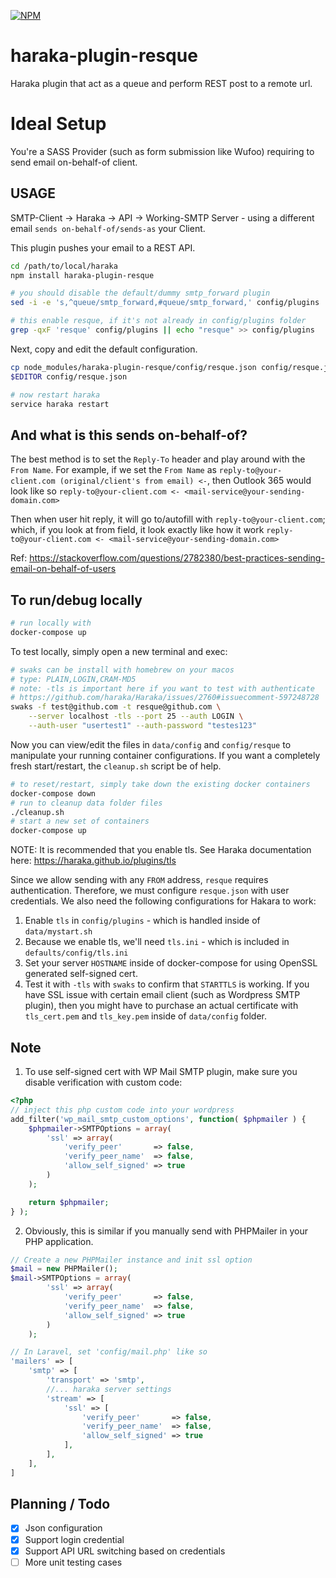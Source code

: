 [![NPM][npm-img]][npm-url]

# haraka-plugin-resque
Haraka plugin that act as a queue and perform REST post to a remote url.


# Ideal Setup
You're a SASS Provider (such as form submission like Wufoo) requiring to send email on-behalf-of client.


## USAGE

SMTP-Client -> Haraka -> API -> Working-SMTP Server - using a different email `sends on-behalf-of/sends-as` your Client.

This plugin pushes your email to a REST API.

```sh
cd /path/to/local/haraka
npm install haraka-plugin-resque

# you should disable the default/dummy smtp_forward plugin
sed -i -e 's,^queue/smtp_forward,#queue/smtp_forward,' config/plugins

# this enable resque, if it's not already in config/plugins folder
grep -qxF 'resque' config/plugins || echo "resque" >> config/plugins

```

Next, copy and edit the default configuration.

```sh
cp node_modules/haraka-plugin-resque/config/resque.json config/resque.json
$EDITOR config/resque.json

# now restart haraka
service haraka restart

```


## And what is this sends on-behalf-of?
The best method is to set the `Reply-To` header and play around with the `From Name`.  For example, if we set the `From Name` as `reply-to@your-client.com (original/client's from email) <-`, then Outlook 365 would look like so `reply-to@your-client.com <- <mail-service@your-sending-domain.com>`

Then when user hit reply, it will go to/autofill with `reply-to@your-client.com`; which, if you look at from field, it look exactly like how it work `reply-to@your-client.com <- <mail-service@your-sending-domain.com>`

Ref: https://stackoverflow.com/questions/2782380/best-practices-sending-email-on-behalf-of-users


## To run/debug locally
```sh
# run locally with
docker-compose up
```

To test locally, simply open a new terminal and exec:
```sh
# swaks can be install with homebrew on your macos
# type: PLAIN,LOGIN,CRAM-MD5
# note: -tls is important here if you want to test with authenticate
# https://github.com/haraka/Haraka/issues/2760#issuecomment-597248728
swaks -f test@github.com -t resque@github.com \
	--server localhost -tls --port 25 --auth LOGIN \
	--auth-user "usertest1" --auth-password "testes123"
```

Now you can view/edit the files in `data/config` and `config/resque` to manipulate your running container configurations.  If you want a completely fresh start/restart, the `cleanup.sh` script be of help.

```sh
# to reset/restart, simply take down the existing docker containers
docker-compose down
# run to cleanup data folder files
./cleanup.sh
# start a new set of containers
docker-compose up
```

NOTE: It is recommended that you enable tls.  See Haraka documentation here: https://haraka.github.io/plugins/tls

Since we allow sending with any `FROM` address, `resque` requires authentication.  Therefore, we must configure `resque.json` with user credentials. We also need the following configurations for Hakara to work:

1. Enable `tls` in `config/plugins` - which is handled inside of `data/mystart.sh`
2. Because we enable tls, we'll need `tls.ini` - which is included in `defaults/config/tls.ini`
3. Set your server `HOSTNAME` inside of docker-compose for using OpenSSL generated self-signed cert.
4. Test it with `-tls` with `swaks` to confirm that `STARTTLS` is working.  If you have SSL issue with certain email client (such as Wordpress SMTP plugin), then you might have to purchase an actual certificate with `tls_cert.pem` and `tls_key.pem` inside of `data/config` folder.

## Note
1.  To use self-signed cert with WP Mail SMTP plugin, make sure you disable verification with custom code:
```php
<?php
// inject this php custom code into your wordpress
add_filter('wp_mail_smtp_custom_options', function( $phpmailer ) {
	$phpmailer->SMTPOptions = array(
		'ssl' => array(
			'verify_peer'       => false,
			'verify_peer_name'  => false,
			'allow_self_signed' => true
		)
	);

	return $phpmailer;
} );

```

2. Obviously, this is similar if you manually send with PHPMailer in your PHP application.
```php
// Create a new PHPMailer instance and init ssl option
$mail = new PHPMailer();
$mail->SMTPOptions = array(
		'ssl' => array(
			'verify_peer'       => false,
			'verify_peer_name'  => false,
			'allow_self_signed' => true
		)
	);

// In Laravel, set 'config/mail.php' like so
'mailers' => [
    'smtp' => [
        'transport' => 'smtp',
        //... haraka server settings
        'stream' => [
            'ssl' => [
				'verify_peer'       => false,
				'verify_peer_name'  => false,
				'allow_self_signed' => true
            ],
        ],
    ],
]
```


## Planning / Todo
- [x] Json configuration
- [x] Support login credential
- [x] Support API URL switching based on credentials
- [ ] More unit testing cases

<!-- leave these buried at the bottom of the document -->
[ci-img]: https://github.com/haraka/haraka-plugin-resque/actions/workflows/ci.yml/badge.svg
[ci-url]: https://github.com/haraka/haraka-plugin-resque/actions/workflows/ci.yml
[clim-img]: https://codeclimate.com/github/haraka/haraka-plugin-resque/badges/gpa.svg
[clim-url]: https://codeclimate.com/github/haraka/haraka-plugin-resque
[npm-img]: https://nodei.co/npm/haraka-plugin-resque.png
[npm-url]: https://www.npmjs.com/package/haraka-plugin-resque
